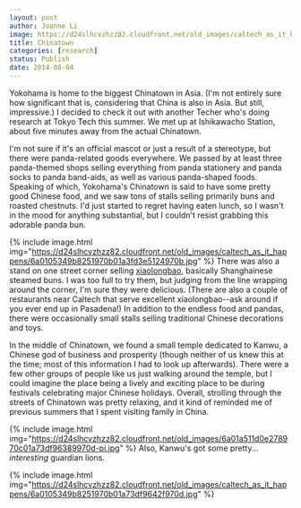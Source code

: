 ```yaml
---
layout: post
author: Joanne Li
image: https://d24slhcvzhzz82.cloudfront.net/old_images/caltech_as_it_happens/6a0105349b8251970b01a73df962e0970d.jpg
title: Chinatown
categories: [research]
status: Publish
date: 2014-08-04
---
```



Yokohama is home to the biggest Chinatown in Asia. (I'm not entirely sure how significant that is, considering that China is also in Asia. But still, impressive.) I decided to check it out with another Techer who's doing research at Tokyo Tech this summer. We met up at Ishikawacho Station, about five minutes away from the actual Chinatown.

I'm not sure if it's an official mascot or just a result of a stereotype, but there were panda-related goods everywhere. We passed by at least three panda-themed shops selling everything from panda stationery and panda socks to panda band-aids, as well as various panda-shaped foods. Speaking of which, Yokohama's Chinatown is said to have some pretty good Chinese food, and we saw tons of stalls selling primarily buns and roasted chestnuts. I'd just started to regret having eaten lunch, so I wasn't in the mood for anything substantial, but I couldn't resist grabbing this adorable panda bun.


{% include image.html img="https://d24slhcvzhzz82.cloudfront.net/old_images/caltech_as_it_happens/6a0105349b8251970b01a3fd3e5124970b.jpg" %}
There was also a stand on one street corner selling <a href="https://en.wikipedia.org/wiki/Xiaolongbao" target="_self">xiaolongbao</a>, basically Shanghainese steamed buns. I was too full to try them, but judging from the line wrapping around the corner, I'm sure they were delicious. (There are also a couple of restaurants near Caltech that serve excellent xiaolongbao--ask around if you ever end up in Pasadena!) In addition to the endless food and pandas, there were occasionally small stalls selling traditional Chinese decorations and toys.

In the middle of Chinatown, we found a small temple dedicated to Kanwu, a Chinese god of business and prosperity (though neither of us knew this at the time; most of this information I had to look up afterwards). There were a few other groups of people like us just walking around the temple, but I could imagine the place being a lively and exciting place to be during festivals celebrating major Chinese holidays. Overall, strolling through the streets of Chinatown was pretty relaxing, and it kind of reminded me of previous summers that I spent visiting family in China.


{% include image.html img="https://d24slhcvzhzz82.cloudfront.net/old_images/6a01a511d0e278970c01a73df96389970d-pi.jpg" %}
Also, Kanwu's got some pretty... *interesting* guardian lions.


{% include image.html img="https://d24slhcvzhzz82.cloudfront.net/old_images/caltech_as_it_happens/6a0105349b8251970b01a73df9642f970d.jpg" %}
